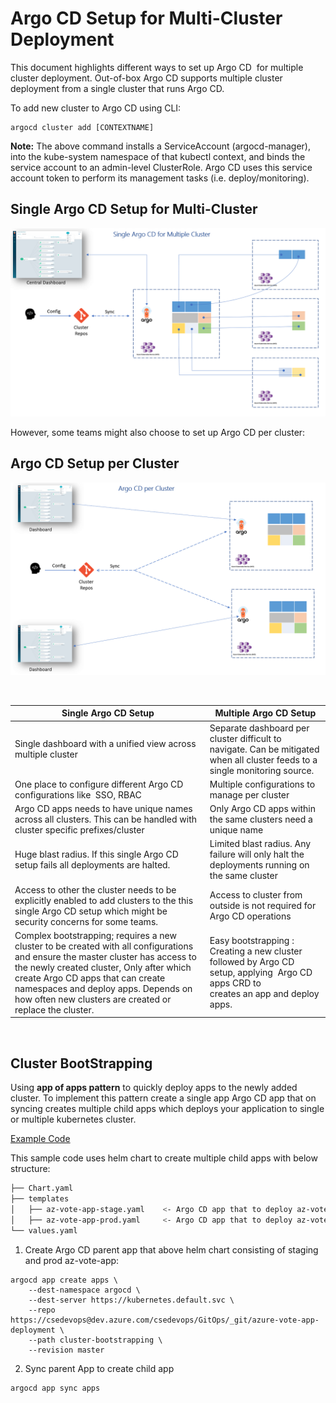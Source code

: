 # Argo CD Setup for Multi-Cluster Deployment

This document highlights different ways to set up Argo CD  for multiple cluster deployment. Out-of-box Argo CD supports multiple cluster deployment from a single cluster that runs Argo CD.
<br>

To add new cluster to Argo CD using CLI: <br>

```
argocd cluster add [CONTEXTNAME]
```

**Note:** The above command installs a ServiceAccount (argocd-manager), into the kube-system namespace of that kubectl context, and binds the service account to an admin-level ClusterRole. Argo CD uses this service account token to perform its management tasks (i.e. deploy/monitoring).  

## Single Argo CD Setup for Multi-Cluster
![singlecluster](./images/single-argocd.png)

However, some teams might also choose to set up Argo CD per cluster:  

## Argo CD Setup per Cluster 
![multicluster](./images/multi-argocd.png)

<br>

| **Single Argo CD Setup**  	| **Multiple Argo CD Setup**  	|
|---	|---	|
|   Single dashboard with a unified view across multiple cluster    	|   Separate dashboard per cluster difficult to navigate. Can be mitigated when all cluster feeds to a single monitoring source.	|
| One place to configure different Argo CD configurations like  SSO, RBAC  	|  Multiple configurations to manage per cluster 	|
| Argo CD apps needs to have unique names across all clusters. This can be handled with cluster specific prefixes/cluster   	| Only Argo CD apps within the same clusters need a unique name  	|
| Huge blast radius. If this single Argo CD setup fails all deployments are halted.  	| Limited blast radius. Any failure will only halt the deployments running on the same cluster  	|
| Access to other the cluster needs to be explicitly enabled to add clusters to the this single Argo CD setup which might be security concerns for some teams.   	| Access to cluster from outside is not required for Argo CD operations  	|
|  Complex bootstrapping; requires a new cluster to be created with all configurations and ensure the master cluster has access to the newly created cluster, Only after which create Argo CD apps that can create namespaces and deploy apps. Depends on how often new clusters are created or replace the cluster. 	| Easy bootstrapping : Creating a new cluster followed by Argo CD setup, applying  Argo CD apps CRD to creates an app and deploy apps.  	|

<br>

## Cluster BootStrapping

Using **app of apps pattern** to quickly deploy apps to the newly added cluster. To implement this pattern create a single app Argo CD app that on syncing creates multiple child apps which deploys your application to single or multiple kubernetes cluster.

[Example Code](https://dev.azure.com/csedevops/GitOps/_git/azure-vote-app-deployment?version=GBmaster&path=%2Fcluster-bootstrapping)

This sample code uses helm chart to create multiple child apps with below structure: 

```bash
├── Chart.yaml
├── templates
│   ├── az-vote-app-stage.yaml    <- Argo CD app that to deploy az-vote-app to staging cluster.
│   ├── az-vote-app-prod.yaml     <- Argo CD app that to deploy az-vote-app to production cluster.
└── values.yaml
```

1. Create Argo CD parent app that above helm chart consisting of staging and prod az-vote-app:   
```
argocd app create apps \
    --dest-namespace argocd \
    --dest-server https://kubernetes.default.svc \
    --repo https://csedevops@dev.azure.com/csedevops/GitOps/_git/azure-vote-app-deployment \
    --path cluster-bootstrapping \
    --revision master	  
```
2. Sync parent App to create child app 
```
argocd app sync apps  
```
